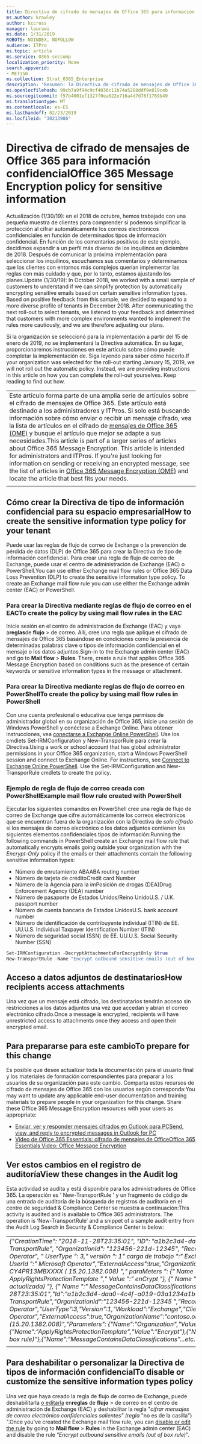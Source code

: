 ```yaml
---
title: Directiva de cifrado de mensajes de Office 365 para información confidencial
ms.author: krowley
author: kccross
manager: laurawi
ms.date: 1/31/2019
ROBOTS: NOINDEX, NOFOLLOW
audience: ITPro
ms.topic: article
ms.service: O365-seccomp
localization_priority: None
search.appverid:
- MET150
ms.collection: Strat_O365_Enterprise
description: 'Resumen: la Directiva de cifrado de mensajes de Office 365 para tipos de información confidencial ahora está disponible.'
ms.openlocfilehash: 99cb7a9f94c9cf4036c11b74a5208ddf0e819ceb
ms.sourcegitcommit: f57b4001ef1327f0ea622e716a4d7d78f1769b49
ms.translationtype: MT
ms.contentlocale: es-ES
ms.lasthandoff: 02/23/2019
ms.locfileid: "30213986"
---
```

# <a name="office-365-message-encryption-policy-for-sensitive-information"></a><span data-ttu-id="a814e-103">Directiva de cifrado de mensajes de Office 365 para información confidencial</span><span class="sxs-lookup"><span data-stu-id="a814e-103">Office 365 Message Encryption policy for sensitive information</span></span>

<span data-ttu-id="a814e-p101">Actualización (1/30/19): en el 2018 de octubre, hemos trabajado con una pequeña muestra de clientes para comprender si podemos simplificar la protección al cifrar automáticamente los correos electrónicos confidenciales en función de determinados tipos de información confidencial. En función de los comentarios positivos de este ejemplo, decidimos expandir a un perfil más diverso de los inquilinos en diciembre de 2018. Después de comunicar la próxima implementación para seleccionar los inquilinos, escuchamos sus comentarios y determinamos que los clientes con entornos más complejos querían implementar las reglas con más cuidado y que, por lo tanto, estamos ajustando los planes.</span><span class="sxs-lookup"><span data-stu-id="a814e-p101">Update (1/30/19): In October 2018, we worked with a small sample of customers to understand if we can simplify protection by automatically encrypting sensitive emails based on certain sensitive information types. Based on positive feedback from this sample, we decided to expand to a more diverse profile of tenants in December 2018. After communicating the next roll-out to select tenants, we listened to your feedback and determined that customers with more complex environments wanted to implement the rules more cautiously, and we are therefore adjusting our plans.</span></span>

<span data-ttu-id="a814e-p102">Si la organización se seleccionó para la implementación a partir del 15 de enero de 2019, no se implementará la Directiva automática. En su lugar, proporcionaremos instrucciones en este artículo sobre cómo puede completar la implementación de. Siga leyendo para saber cómo hacerlo.</span><span class="sxs-lookup"><span data-stu-id="a814e-p102">If your organization was selected for the roll-out starting January 15, 2019, we will not roll out the automatic policy. Instead, we are providing instructions in this article on how you can complete the roll-out yourselves. Keep reading to find out how.</span></span>

||
|:-----|
|<span data-ttu-id="a814e-p103">Este artículo forma parte de una amplia serie de artículos sobre el cifrado de mensajes de Office 365. Este artículo está destinado a los administradores y ITPros. Si solo está buscando información sobre cómo enviar o recibir un mensaje cifrado, vea la lista de artículos en el cifrado de [mensajes de Office 365 (OME)](ome.md) y busque el artículo que mejor se adapte a sus necesidades.</span><span class="sxs-lookup"><span data-stu-id="a814e-p103">This article is part of a larger series of articles about Office 365 Message Encryption. This article is intended for administrators and ITPros. If you're just looking for information on sending or receiving an encrypted message, see the list of articles in [Office 365 Message Encryption (OME)](ome.md) and locate the article that best fits your needs.</span></span> |
||

## <a name="how-to-create-the-sensitive-information-type-policy-for-your-tenant"></a><span data-ttu-id="a814e-113">Cómo crear la Directiva de tipo de información confidencial para su espacio empresarial</span><span class="sxs-lookup"><span data-stu-id="a814e-113">How to create the sensitive information type policy for your tenant</span></span>

<span data-ttu-id="a814e-p104">Puede usar las reglas de flujo de correo de Exchange o la prevención de pérdida de datos (DLP) de Office 365 para crear la Directiva de tipo de información confidencial. Para crear una regla de flujo de correo de Exchange, puede usar el centro de administración de Exchange (EAC) o PowerShell.</span><span class="sxs-lookup"><span data-stu-id="a814e-p104">You can use either Exchange mail flow rules or Office 365 Data Loss Prevention (DLP) to create the sensitive information type policy. To create an Exchange mail flow rule you can use either the Exchange admin center (EAC) or PowerShell.</span></span>

### <a name="to-create-the-policy-by-using-mail-flow-rules-in-the-eac"></a><span data-ttu-id="a814e-116">Para crear la Directiva mediante reglas de flujo de correo en el EAC</span><span class="sxs-lookup"><span data-stu-id="a814e-116">To create the policy by using mail flow rules in the EAC</span></span>

<span data-ttu-id="a814e-p105">Inicie sesión en el centro de administración de Exchange (EAC) y vaya a**reglas**de **flujo** > de correo. Allí, cree una regla que aplique el cifrado de mensajes de Office 365 basándose en condiciones como la presencia de determinadas palabras clave o tipos de información confidencial en el mensaje o los datos adjuntos.</span><span class="sxs-lookup"><span data-stu-id="a814e-p105">Sign-in to the Exchange admin center (EAC) and go to **Mail flow** > **Rules**. There, create a rule that applies Office 365 Message Encryption based on conditions such as the presence of certain keywords or sensitive information types in the message or attachment.</span></span>

### <a name="to-create-the-policy-by-using-mail-flow-rules-in-powershell"></a><span data-ttu-id="a814e-119">Para crear la Directiva mediante reglas de flujo de correo en PowerShell</span><span class="sxs-lookup"><span data-stu-id="a814e-119">To create the policy by using mail flow rules in PowerShell</span></span>

<span data-ttu-id="a814e-p106">Con una cuenta profesional o educativa que tenga permisos de administrador global en su organización de Office 365, inicie una sesión de Windows PowerShell y conéctese a Exchange Online. Para obtener instrucciones, vea [conectarse a Exchange Online PowerShell](https://aka.ms/exopowershell). Use los cmdlets Set-IRMConfiguration y New-TransporRule para crear la Directiva.</span><span class="sxs-lookup"><span data-stu-id="a814e-p106">Using a work or school account that has global administrator permissions in your Office 365 organization, start a Windows PowerShell session and connect to Exchange Online. For instructions, see [Connect to Exchange Online PowerShell](https://aka.ms/exopowershell). Use the Set-IRMConfiguration and New-TransporRule cmdlets to create the policy.</span></span>

### <a name="example-mail-flow-rule-created-with-powershell"></a><span data-ttu-id="a814e-123">Ejemplo de regla de flujo de correo creada con PowerShell</span><span class="sxs-lookup"><span data-stu-id="a814e-123">Example mail flow rule created with PowerShell</span></span>

<span data-ttu-id="a814e-124">Ejecutar los siguientes comandos en PowerShell cree una regla de flujo de correo de Exchange que cifre automáticamente los correos electrónicos que se encuentran fuera de la organización con la Directiva de *solo cifrado* si los mensajes de correo electrónico o los datos adjuntos contienen los siguientes elementos confidenciales tipos de información:</span><span class="sxs-lookup"><span data-stu-id="a814e-124">Running the following commands in PowerShell create an Exchange mail flow rule that automatically encrypts emails going outside your organization with the *Encrypt-Only* policy if the emails or their attachments contain the following sensitive information types:</span></span>

- <span data-ttu-id="a814e-125">Número de enrutamiento ABA</span><span class="sxs-lookup"><span data-stu-id="a814e-125">ABA routing number</span></span>
- <span data-ttu-id="a814e-126">Número de tarjeta de crédito</span><span class="sxs-lookup"><span data-stu-id="a814e-126">Credit card Number</span></span>
- <span data-ttu-id="a814e-127">Número de la Agencia para la imPosición de drogas (DEA)</span><span class="sxs-lookup"><span data-stu-id="a814e-127">Drug Enforcement Agency (DEA) number</span></span>
- <span data-ttu-id="a814e-p107">Número de pasaporte de Estados Unidos/Reino Unido</span><span class="sxs-lookup"><span data-stu-id="a814e-p107">U.S. / U.K. passport number</span></span>
- <span data-ttu-id="a814e-130">Número de cuenta bancaria de Estados Unidos</span><span class="sxs-lookup"><span data-stu-id="a814e-130">U.S. bank account number</span></span>
- <span data-ttu-id="a814e-131">Número de identificación de contribuyente individual (ITIN) de EE. UU.</span><span class="sxs-lookup"><span data-stu-id="a814e-131">U.S. Individual Taxpayer Identification Number (ITIN)</span></span>
- <span data-ttu-id="a814e-132">Número de seguridad social (SSN) de EE. UU.</span><span class="sxs-lookup"><span data-stu-id="a814e-132">U.S. Social Security Number (SSN)</span></span>

```powershell
Set-IRMConfiguration -DecryptAttachmentsForEncryptOnly $true
New-TransportRule -Name "Encrypt outbound sensitive emails (out of box rule)" -SentToScope  NotInOrganization  -ApplyRightsProtectionTemplate "Encrypt" -MessageContainsDataClassifications @(@{Name="ABA Routing Number"; minCount="1"},@{Name="Credit Card Number"; minCount="1"},@{Name="Drug Enforcement Agency (DEA) Number"; minCount="1"},@{Name="U.S. / U.K. Passport Number"; minCount="1"},@{Name="U.S. Bank Account Number"; minCount="1"},@{Name="U.S. Individual Taxpayer Identification Number (ITIN)"; minCount="1"},@{Name="U.S. Social Security Number (SSN)"; minCount="1"}) -SenderNotificationType "NotifyOnly"
```

## <a name="how-recipients-access-attachments"></a><span data-ttu-id="a814e-133">Acceso a datos adjuntos de destinatarios</span><span class="sxs-lookup"><span data-stu-id="a814e-133">How recipients access attachments</span></span>

<span data-ttu-id="a814e-134">Una vez que un mensaje está cifrado, los destinatarios tendrán acceso sin restricciones a los datos adjuntos una vez que accedan y abran el correo electrónico cifrado.</span><span class="sxs-lookup"><span data-stu-id="a814e-134">Once a message is encrypted, recipients will have unrestricted access to attachments once they access and open their encrypted email.</span></span>

## <a name="to-prepare-for-this-change"></a><span data-ttu-id="a814e-135">Para prepararse para este cambio</span><span class="sxs-lookup"><span data-stu-id="a814e-135">To prepare for this change</span></span>

<span data-ttu-id="a814e-p108">Es posible que desee actualizar toda la documentación para el usuario final y los materiales de formación correspondientes para preparar a los usuarios de su organización para este cambio. Comparta estos recursos de cifrado de mensajes de Office 365 con los usuarios según corresponda:</span><span class="sxs-lookup"><span data-stu-id="a814e-p108">You may want to update any applicable end-user documentation and training materials to prepare people in your organization for this change. Share these Office 365 Message Encryption resources with your users as appropriate:</span></span>

- [<span data-ttu-id="a814e-138">Enviar, ver y responder mensajes cifrados en Outlook para PC</span><span class="sxs-lookup"><span data-stu-id="a814e-138">Send, view, and reply to encrypted messages in Outlook for PC</span></span>](https://support.office.com/article/send-view-and-reply-to-encrypted-messages-in-outlook-for-pc-eaa43495-9bbb-4fca-922a-df90dee51980)
- [<span data-ttu-id="a814e-139">Vídeo de Office 365 Essentials: cifrado de mensajes de Office</span><span class="sxs-lookup"><span data-stu-id="a814e-139">Office 365 Essentials Video: Office Message Encryption</span></span>](https://youtu.be/CQR0cG_iEUc)

## <a name="view-these-changes-in-the-audit-log"></a><span data-ttu-id="a814e-140">Ver estos cambios en el registro de auditoría</span><span class="sxs-lookup"><span data-stu-id="a814e-140">View these changes in the Audit log</span></span>

<span data-ttu-id="a814e-p109">Esta actividad se audita y está disponible para los administradores de Office 365. La operación es ' New-TransportRule ' y un fragmento de código de una entrada de auditoría de la búsqueda de registros de auditoría en el centro de seguridad & Compliance Center se muestra a continuación:</span><span class="sxs-lookup"><span data-stu-id="a814e-p109">This activity is audited and is available to Office 365 administrators. The operation is ‘New-TransportRule’ and a snippet of a sample audit entry from the Audit Log Search in Security & Compliance Center is below:</span></span>

|     |
| --- |
| <span data-ttu-id="a814e-143">*{"CreationTime": "2018-11-28T23:35:01", "ID": "a1b2c3d4-daa0-4c4f-a019-03a1234a1b0c", "Operation": "New-TransportRule", "OrganizationId": "123456-221d-12345", "RecordType": 1, "ResultStatus": "true", "UserKey": "Microsoft Operator", " UserType ": 3," versión ": 1" carga de trabajo ":" Exchange "," ClientIP ":" 123.456.147.68:17584 "," ObjectId ":" "," UserId ":" Microsoft Operator","ExternalAccess":true,"OrganizationName":"contoso. My Microsoft. com "," OriginatingServer ":" CY4PR13MBXXXX ( 15.20.1382.008) "," paraMeters ": {" Name ":" Organization "," Value ":" 123456-221d-12346 "{" Name ":" ApplyRightsProtectionTemplate "," Value ":" enCrypt "}, {" Name ":" Name "," Value ":" enCrypt saliente Sensitive email (regla no actualizada) "}, {" Name ":" MessageContainsDataClassifications "... demás.*</span><span class="sxs-lookup"><span data-stu-id="a814e-143">*{"CreationTime":"2018-11-28T23:35:01","Id":"a1b2c3d4-daa0-4c4f-a019-03a1234a1b0c","Operation":"New-TransportRule","OrganizationId":"123456-221d-12345 ","RecordType":1,"ResultStatus":"True","UserKey":"Microsoft Operator","UserType":3,"Version":1,"Workload":"Exchange","ClientIP":"123.456.147.68:17584","ObjectId":"","UserId":"Microsoft Operator","ExternalAccess":true,"OrganizationName":"contoso.onmicrosoft.com","OriginatingServer":"CY4PR13MBXXXX (15.20.1382.008)","Parameters": {"Name":"Organization","Value":"123456-221d-12346"{"Name":"ApplyRightsProtectionTemplate","Value":"Encrypt"},{"Name":"Name","Value":"Encrypt outbound sensitive emails (out of box rule)"},{"Name":"MessageContainsDataClassifications”…etc.*</span></span> |
| |

## <a name="to-disable-or-customize-the-sensitive-information-types-policy"></a><span data-ttu-id="a814e-144">Para deshabilitar o personalizar la Directiva de tipos de información confidencial</span><span class="sxs-lookup"><span data-stu-id="a814e-144">To disable or customize the sensitive information types policy</span></span>

<span data-ttu-id="a814e-145">Una vez que haya creado la regla de flujo de correo de Exchange, puede deshabilitarla [o editarla](https://docs.microsoft.com/exchange/security-and-compliance/mail-flow-rules/manage-mail-flow-rules#enable-or-disable-a-mail-flow-rule) en**reglas** de **flujo** > de correo en el centro de administración de Exchange (EAC) y deshabilitar la regla "*cifrar mensajes de correo electrónico confidenciales salientes" (regla* "no es de la casilla") ".</span><span class="sxs-lookup"><span data-stu-id="a814e-145">Once you've created the Exchange mail flow rule, you can [disable or edit the rule](https://docs.microsoft.com/exchange/security-and-compliance/mail-flow-rules/manage-mail-flow-rules#enable-or-disable-a-mail-flow-rule) by going to **Mail flow** > **Rules** in the Exchange admin center (EAC) and disable the rule “*Encrypt outbound sensitive emails (out of box rule)*”.</span></span>

